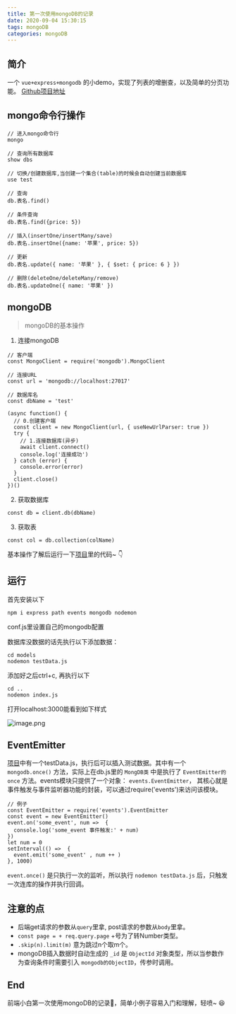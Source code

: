 ```yaml
---
title: 第一次使用mongoDB的记录
date: 2020-09-04 15:30:15
tags: mongoDB
categories: mongoDB
---
```

## 简介

一个 `vue+express+mongodb` 的小demo，实现了列表的增删查，以及简单的分页功能。
[Github项目地址](https://github.com/Yu-Lxy/Daily_practice/tree/master/mongo)

<!-- more -->

## mongo命令行操作
```
// 进入mongo命令行
mongo

// 查询所有数据库
show dbs

// 切换/创建数据库,当创建一个集合(table)的时候会自动创建当前数据库
use test

// 查询
db.表名.find()

// 条件查询
db.表名.find({price: 5})

// 插入(insertOne/insertMany/save)
db.表名.insertOne({name: '苹果', price: 5})

// 更新
db.表名.update({ name: '苹果' }, { $set: { price: 6 } })

// 删除(deleteOne/deleteMany/remove)
db.表名.updateOne({ name: '苹果' })
```

## mongoDB
> mongoDB的基本操作

1. 连接mongoDB
```
// 客户端
const MongoClient = require('mongodb').MongoClient

// 连接URL
const url = 'mongodb://localhost:27017'

// 数据库名
const dbName = 'test'

(async function() {
  // 0.创建客户端
  const client = new MongoClient(url, { useNewUrlParser: true })
  try {
    // 1.连接数据库(异步) 
    await client.connect() 
    console.log('连接成功')
  } catch (error) {
    console.error(error)
  }
  client.close()
})()
```
2. 获取数据库
```
const db = client.db(dbName)
```
3. 获取表
```
const col = db.collection(colName)
```

基本操作了解后运行一下[项目](https://github.com/Yu-Lxy/Daily_practice/tree/master/mongo)里的代码~ 👇

## 运行
首先安装以下
```
npm i express path events mongodb nodemon
```

conf.js里设置自己的mongodb配置

数据库没数据的话先执行以下添加数据：
```
cd models
nodemon testData.js
```

添加好之后ctrl+c, 再执行以下
```
cd ..
nodemon index.js
```
打开localhost:3000能看到如下样式

![image.png](https://i.loli.net/2020/08/27/ALNjeIKPOY9QTHF.png)


## EventEmitter
[项目](https://github.com/Yu-Lxy/Daily_practice/tree/master/mongo)中有一个testData.js，执行后可以插入测试数据。其中有一个 `mongodb.once()` 方法，实际上在db.js里的 `MongDB类` 中是执行了 `EventEmitter的once` 方法。events模块只提供了一个对象： `events.EventEmitter`， 其核心就是事件触发与事件监听器功能的封装，可以通过require('events')来访问该模块。
```
// 例子
const EventEmitter = require('events').EventEmitter 
const event = new EventEmitter() 
event.on('some_event', num =>  { 
  console.log('some_event 事件触发:' + num) 
}) 
let num = 0
setInterval(() =>  { 
  event.emit('some_event' , num ++ ) 
}, 1000) 
```
`event.once()` 是只执行一次的监听，所以执行 `nodemon testData.js` 后，只触发一次连库的操作并执行回调。

## 注意的点
- 后端get请求的参数从`query`里拿, post请求的参数从`body`里拿。
- `const page = + req.query.page` +号为了转Number类型。
- `.skip(n).limit(m)` 意为跳过n个取m个。
- mongoDB插入数据时自动生成的 `_id` 是 `ObjectId` 对象类型，所以当参数作为查询条件时需要引入 `mongodb的ObjectID`，传参时调用。

## End
前端小白第一次使用mongoDB的记录📝，简单小例子容易入门和理解，轻喷~ 😆